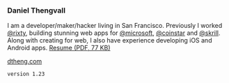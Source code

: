 ### Daniel Thengvall  

I am a developer/maker/hacker living in San Francisco. Previously I worked [@rixty](https://twitter.com/rixty), building stunning web apps for [@microsoft](https://twitter.com/Microsoft), [@coinstar](https://twitter.com/coinstar) and [@skrill](https://twitter.com/skrill). Along with creating for web, I also have experience developing iOS and Android apps. [Resume (PDF, 77 KB)](https://github.com/DTHENG/resume/raw/master/DanielThengvallResume.pdf)

<a href="http://dtheng.com" target="_blank">dtheng.com</a>

`version 1.23`